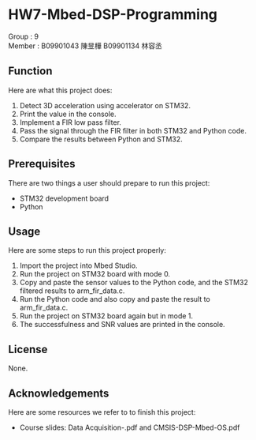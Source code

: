 # HW7-Mbed-DSP-Programming

Group : 9  
Member : B09901043 陳昱樺 B09901134 林容丞

Function
---
Here are what this project does:
1. Detect 3D acceleration using accelerator on STM32. 
2. Print the value in the console. 
3. Implement a FIR low pass filter. 
4. Pass the signal through the FIR filter in both STM32 and Python code. 
5. Compare the results between Python and STM32. 

Prerequisites
---
There are two things a user should prepare to run this project:
* STM32 development board
* Python

Usage
---
Here are some steps to run this project properly:
1. Import the project into Mbed Studio. 
2. Run the project on STM32 board with mode 0. 
3. Copy and paste the sensor values to the Python code, and the STM32 filtered results to arm_fir_data.c. 
4. Run the Python code and also copy and paste the result to arm_fir_data.c. 
5. Run the project on STM32 board again but in mode 1. 
6. The successfulness and SNR values are printed in the console. 

License
---
None.

Acknowledgements
---
Here are some resources we refer to to finish this project:
* Course slides: Data Acquisition-.pdf and CMSIS-DSP-Mbed-OS.pdf
